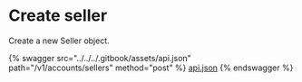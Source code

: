 # Create seller

Create a new Seller object.

{% swagger src="../../../.gitbook/assets/api.json" path="/v1/accounts/sellers" method="post" %}
[api.json](../../../.gitbook/assets/api.json)
{% endswagger %}
